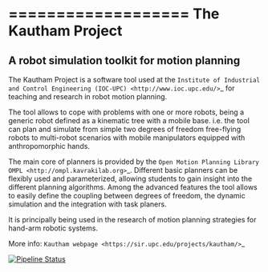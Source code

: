 ===================
The Kautham Project
===================

A robot simulation toolkit for motion planning
----------------------------------------------

The Kautham Project is a software tool used at the `Institute of Industrial and Control Engineering (IOC-UPC) <http://www.ioc.upc.edu/>`_  for teaching and research in robot motion planning.

The tool allows to cope with problems with one or more robots, being a generic robot defined as a kinematic tree with a mobile base.
i.e. the tool can plan and simulate from simple two degrees of freedom free-flying robots to multi-robot scenarios with mobile manipulators equipped with anthropomorphic hands.

The main core of planners is provided by the `Open Motion Planning Library OMPL <http://ompl.kavrakilab.org>`_. Different basic planners can be flexibly used and parameterized, allowing students to gain insight into the different planning algorithms. Among the advanced features the tool allows to easily define the coupling between degrees of freedom, the dynamic simulation and the integration with task planers.

It is principally being used in the research of motion planning strategies for hand-arm robotic systems.

More info:  `Kautham webpage <https://sir.upc.edu/projects/kautham/>`_


[![Pipeline Status](https://gitioc.upc.edu/%{project_path}/badges/include-fix/pipeline.svg)](https://gitioc.upc.edu/%{project_path}/-/commits/include-fix)

